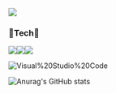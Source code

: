 <a href="https://hits.seeyoufarm.com"><img src="https://hits.seeyoufarm.com/api/count/incr/badge.svg?url=https%3A%2F%2Fgithub.com%2Fhamtorililil&count_bg=%23A320E6&title_bg=%23460179&icon=&icon_color=%23E7E7E7&title=hits&edge_flat=false"/></a>
<h3> 🌱Tech🌱 </h3>
<img src="https://img.shields.io/badge/HTML5-E34F26?style=flat-square&logo=HTML5&logoColor=FFFFFF"/><img src="https://img.shields.io/badge/Java-007396?style=flat-square&logo=Java&logoColor=000000" /><img src="https://img.shields.io/badge/JavaScript-F7DF1E?style=flat-square&logo=JavaScript&logoColor=000000"/>

![Visual%20Studio%20Code](http://img.shields.io/badge/Visual%20Studio%20Code-007ACC.svg?&style=for-the-badge&logo=Visual%20Studio%20Code&logoColor=white)



![Anurag's GitHub stats](https://github-readme-stats.vercel.app/api?username=hamtorililil&show_icons=true&theme=tokyonight)







